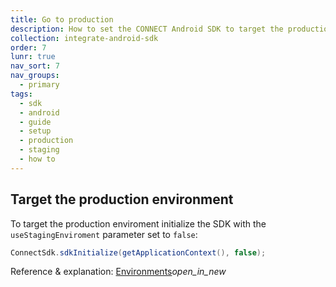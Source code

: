 ```yaml
---
title: Go to production
description: How to set the CONNECT Android SDK to target the production environment
collection: integrate-android-sdk
order: 7
lunr: true
nav_sort: 7
nav_groups:
  - primary
tags:
  - sdk
  - android
  - guide
  - setup
  - production
  - staging
  - how to
---
```


## Target the production environment
To target the production enviroment initialize the SDK with the `useStagingEnviroment` parameter set to `false`:

```java
ConnectSdk.sdkInitialize(getApplicationContext(), false);
```

Reference & explanation: <a target="_blank" href="http://docs.telenordigital.com/connect/environments.html">Environments</a><i class="material-icons md-18">open_in_new</i>
